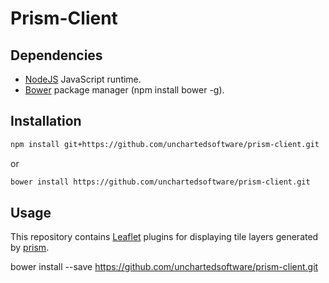# Prism-Client

## Dependencies

- [NodeJS](http://nodejs.org/) JavaScript runtime.
- [Bower](http://bower.io/) package manager (npm install bower -g).

## Installation

```bash
npm install git+https://github.com/unchartedsoftware/prism-client.git
```

or

```bash
bower install https://github.com/unchartedsoftware/prism-client.git
```

## Usage

This repository contains [Leaflet](http://leafletjs.com/) plugins for displaying tile layers generated by  [prism](https://github.com/unchartedsoftware/prism/).

bower install --save https://github.com/unchartedsoftware/prism-client.git
